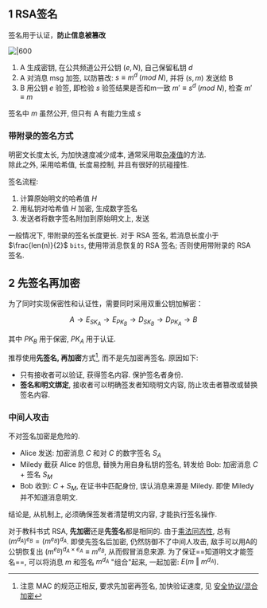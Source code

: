 
## 1 RSA签名

签名用于认证，**防止信息被篡改**

![|600](../../../../attach/密码学_RSA签名.png)

1. A 生成密钥, 在公共频道公开公钥 $(e, N)$, 自己保留私钥 $d$
2. A 对消息 msg 加签, 以防篡改: $s \equiv m^{d}\; (mod\ N)$, 并将 ${} (s, m) {}$ 发送给 B
3. B 用公钥 $e$ 验签, 即检验 $s$ 验签结果是否和m一致 $m' \equiv s^{d}\; (mod\ N)$, 检查 $m'\equiv m$

签名中 $m$ 虽然公开, 但只有 A 有能力生成 $s$

### 带附录的签名方式

明密文长度太长, 为加快速度减少成本, 通常采用取[杂凑值](../../消息摘要/ReadMe.md)的方法.  
除此之外, 采用哈希值, 长度易控制, 并且有很好的抗碰撞性.

签名流程:
1. 计算原始明文的哈希值 $H$
2. 用私钥对哈希值 $H$ 加密, 生成数字签名
4. 发送者将数字签名附加到原始明文上, 发送

一般情况下, 带附录的签名长度更长. 对于 RSA 签名, 若消息长度小于 $\frac{len(n)}{2}$ `bits`, 使用带消息恢复的 RSA 签名; 否则使用带附录的 RSA 签名.

## 2 先签名再加密

为了同时实现保密性和认证性，需要同时采用双重公钥加解密：

$$A\longrightarrow E_{SK_{A}} \longrightarrow E_{PK_{B}}\longrightarrow D_{SK_{B}}\longrightarrow D_{PK_{A}} \longrightarrow B$$

其中 $PK_{B}$ 用于保密, $PK_{A}$ 用于认证.  

推荐使用**先签名, 再加密**方式[^1], 而不是先加密再签名. 原因如下:
- 只有接收者可以验证, 获得签名内容. 保护签名者身份.
- **签名和明文绑定**, 接收者可以明确签发者知晓明文内容, 防止攻击者篡改或替换签名内容.

[^1]: 注意 MAC 的规范正相反, 要求先加密再签名, 加快验证速度, 见 [安全协议/混合加密](Security/密码学/安全协议/混合加密.md)

### 中间人攻击

不对签名加密是危险的.

- Alice 发送: 加密消息 $C$ 和对 $C$ 的数字签名 $S_{A}$
- Miledy 截获 Alice 的信息, 替换为用自身私钥的签名, 转发给 Bob: 加密消息 $C$ + 签名 $S_{M}$
- Bob 收到: $C$ + $S_M$, 在证书中匹配身份, 误认消息来源是 Miledy. 即使 Miledy 并不知道消息明文.

结论是, 从机制上, 必须确保签发者清楚明文内容, 才能执行签名操作.

对于教科书式 RSA, **先加密**还是**先签名**都是相同的. 由于[乘法同态性](Security/密码学/公钥密码/RSA/RSA-攻击/RSA-选择密文攻击.md), 总有 $(m^{d_{A}})^{e_{B}}=(m^{e_{B}})^{d_{A}}$. 即使先签名后加密, 仍然防御不了中间人攻击, 敌手可以用A的公钥恢复出 $(m^{e_{B}})^{d_{A}\times e_{A}}\equiv m^{e_{B}}$, 从而假冒消息来源. 为了保证==知道明文才能签名==, 可以将消息 $m$ 和签名 $m^{d_{A}}$ "组合"起来, 一起加密: $E(m\ \Vert\ m^{d_{A}})$.

